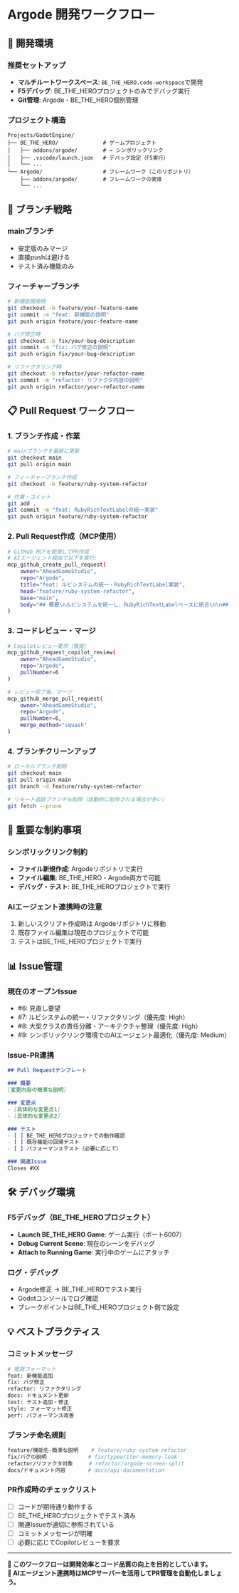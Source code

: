 # Argode 開発ワークフロー

## 🔧 開発環境

### 推奨セットアップ
- **マルチルートワークスペース**: `BE_THE_HERO.code-workspace`で開発
- **F5デバッグ**: BE_THE_HEROプロジェクトのみでデバッグ実行
- **Git管理**: Argode・BE_THE_HERO個別管理

### プロジェクト構造
```
Projects/GodotEngine/
├── BE_THE_HERO/              # ゲームプロジェクト
│   ├── addons/argode/        # → シンボリックリンク
│   ├── .vscode/launch.json   # デバッグ設定（F5実行）
│   └── ...
└── Argode/                   # フレームワーク（このリポジトリ）
    ├── addons/argode/        # フレームワークの実体
    └── ...
```

## 🌟 ブランチ戦略

### mainブランチ
- 安定版のみマージ
- 直接pushは避ける
- テスト済み機能のみ

### フィーチャーブランチ
```bash
# 新機能開発時
git checkout -b feature/your-feature-name
git commit -m "feat: 新機能の説明"
git push origin feature/your-feature-name

# バグ修正時
git checkout -b fix/your-bug-description  
git commit -m "fix: バグ修正の説明"
git push origin fix/your-bug-description

# リファクタリング時
git checkout -b refactor/your-refactor-name
git commit -m "refactor: リファクタ内容の説明"
git push origin refactor/your-refactor-name
```

## 📋 Pull Request ワークフロー

### 1. ブランチ作成・作業
```bash
# mainブランチを最新に更新
git checkout main
git pull origin main

# フィーチャーブランチ作成
git checkout -b feature/ruby-system-refactor

# 作業・コミット
git add .
git commit -m "feat: RubyRichTextLabelの統一実装"
git push origin feature/ruby-system-refactor
```

### 2. Pull Request作成（MCP使用）
```bash
# GitHub MCPを使用してPR作成
# AIエージェント経由で以下を実行:
mcp_github_create_pull_request(
    owner="AheadGameStudio",
    repo="Argode", 
    title="feat: ルビシステムの統一・RubyRichTextLabel実装",
    head="feature/ruby-system-refactor",
    base="main",
    body="## 概要\nルビシステムを統一し、RubyRichTextLabelベースに統合\n\n## 変更点\n- 複数実装方式の統一\n- パフォーマンス改善\n- バグ修正\n\n## 関連Issue\nCloses #7"
)
```

### 3. コードレビュー・マージ
```bash
# Copilotレビュー要求（推奨）
mcp_github_request_copilot_review(
    owner="AheadGameStudio",
    repo="Argode",
    pullNumber=6
)

# レビュー完了後、マージ
mcp_github_merge_pull_request(
    owner="AheadGameStudio", 
    repo="Argode",
    pullNumber=6,
    merge_method="squash"
)
```

### 4. ブランチクリーンアップ
```bash
# ローカルブランチ削除
git checkout main
git pull origin main
git branch -d feature/ruby-system-refactor

# リモート追跡ブランチも削除（自動的に削除される場合が多い）
git fetch --prune
```

## 🚨 重要な制約事項

### シンボリックリンク制約
- **ファイル新規作成**: Argodeリポジトリで実行
- **ファイル編集**: BE_THE_HERO・Argode両方で可能  
- **デバッグ・テスト**: BE_THE_HEROプロジェクトで実行

### AIエージェント連携時の注意
1. 新しいスクリプト作成時は Argodeリポジトリに移動
2. 既存ファイル編集は現在のプロジェクトで可能
3. テストはBE_THE_HEROプロジェクトで実行

## 📊 Issue管理

### 現在のオープンIssue
- #6: 見直し要望  
- #7: ルビシステムの統一・リファクタリング（優先度: High）
- #8: 大型クラスの責任分離・アーキテクチャ整理（優先度: High）
- #9: シンボリックリンク環境でのAIエージェント最適化（優先度: Medium）

### Issue-PR連携
```markdown
## Pull Requestテンプレート

### 概要
[変更内容の簡潔な説明]

### 変更点
- [具体的な変更点1]
- [具体的な変更点2]

### テスト
- [ ] BE_THE_HEROプロジェクトでの動作確認
- [ ] 既存機能の回帰テスト
- [ ] パフォーマンステスト（必要に応じて）

### 関連Issue
Closes #XX
```

## 🛠 デバッグ環境

### F5デバッグ（BE_THE_HEROプロジェクト）
- **Launch BE_THE_HERO Game**: ゲーム実行（ポート6007）
- **Debug Current Scene**: 現在のシーンをデバッグ
- **Attach to Running Game**: 実行中のゲームにアタッチ

### ログ・デバッグ
- Argode修正 → BE_THE_HEROでテスト実行
- Godotコンソールでログ確認
- ブレークポイントはBE_THE_HEROプロジェクト側で設定

## 💡 ベストプラクティス

### コミットメッセージ
```bash
# 推奨フォーマット
feat: 新機能追加
fix: バグ修正
refactor: リファクタリング
docs: ドキュメント更新
test: テスト追加・修正
style: フォーマット修正
perf: パフォーマンス改善
```

### ブランチ命名規則
```bash
feature/機能名-簡潔な説明    # feature/ruby-system-refactor
fix/バグの説明             # fix/typewriter-memory-leak  
refactor/リファクタ対象     # refactor/argode-screen-split
docs/ドキュメント内容       # docs/api-documentation
```

### PR作成時のチェックリスト
- [ ] コードが期待通り動作する
- [ ] BE_THE_HEROプロジェクトでテスト済み
- [ ] 関連Issueが適切に参照されている
- [ ] コミットメッセージが明確
- [ ] 必要に応じてCopilotレビューを要求

---

**📝 このワークフローは開発効率とコード品質の向上を目的としています。**  
**🤖 AIエージェント連携時はMCPサーバーを活用してPR管理を自動化しましょう。**

